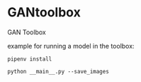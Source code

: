 # GANtoolbox
GAN Toolbox

example for running a model in the toolbox:

`pipenv install`

`python __main__.py --save_images`